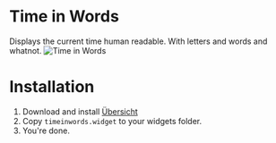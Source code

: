 # Time in Words

Displays the current time human readable. With letters and words and whatnot.
![Time in Words]()


# Installation

1. Download and install [Übersicht](https://github.com/felixhageloh/uebersicht)
2. Copy `timeinwords.widget` to your widgets folder.
3. You're done.


